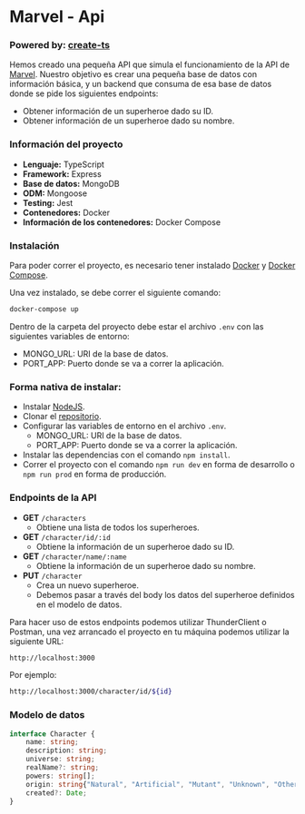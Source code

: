 # Marvel - Api
### Powered by: [create-ts](https://github.com/RomerEnr/create-ts)

Hemos creado una pequeña API que simula el funcionamiento de la API de [Marvel](https://developer.marvel.com/). Nuestro objetivo es crear una pequeña base de datos con información básica, y un backend que consuma de esa base de datos donde se pide los siguientes endpoints:

+ Obtener información de un superheroe dado su ID.
+ Obtener información de un superheroe dado su nombre.


### Información del proyecto 

+ **Lenguaje:** TypeScript
+ **Framework:** Express
+ **Base de datos:** MongoDB
+ **ODM:** Mongoose
+ **Testing:** Jest
+ **Contenedores:** Docker
+ **Información de los contenedores:** Docker Compose

### Instalación

Para poder correr el proyecto, es necesario tener instalado [Docker](https://docs.docker.com/get-docker/) y [Docker Compose](https://docs.docker.com/compose/install/).

Una vez instalado, se debe correr el siguiente comando:

```bash
docker-compose up
```

Dentro de la carpeta del proyecto debe estar el archivo `.env` con las siguientes variables de entorno:

+ MONGO_URL: URI de la base de datos.
+ PORT_APP: Puerto donde se va a correr la aplicación.

### Forma nativa de instalar:

+ Instalar [NodeJS](https://nodejs.org/es/download/).
+ Clonar el [repositorio](https://github.com/RomerEnr/marvel-api).
+ Configurar las variables de entorno en el archivo `.env`.
  + MONGO_URL: URI de la base de datos.
  + PORT_APP: Puerto donde se va a correr la aplicación.
+ Instalar las dependencias con el comando `npm install`.
+ Correr el proyecto con el comando `npm run dev` en forma de desarrollo o `npm run prod` en forma de producción.

### Endpoints de la API

+ **GET** `/characters`
	+ Obtiene una lista de todos los superheroes.
+ **GET** `/character/id/:id`
	+ Obtiene la información de un superheroe dado su ID.
+ **GET** `/character/name/:name`
	+ Obtiene la información de un superheroe dado su nombre.
+ **PUT** `/character`
	+ Crea un nuevo superheroe.
	+ Debemos pasar a través del body los datos del superheroe definidos en el modelo de datos.

Para hacer uso de estos endpoints podemos utilizar ThunderClient o Postman, una vez arrancado el proyecto en tu máquina podemos utilizar la siguiente URL:

```bash
http://localhost:3000
```

Por ejemplo:

```bash
http://localhost:3000/character/id/${id}
```

### Modelo de datos

```typescript
interface Character {
	name: string;
	description: string;
	universe: string;
	realName?: string;
	powers: string[];
	origin: string{"Natural", "Artificial", "Mutant", "Unknown", "Other"};
	created?: Date;
}
```